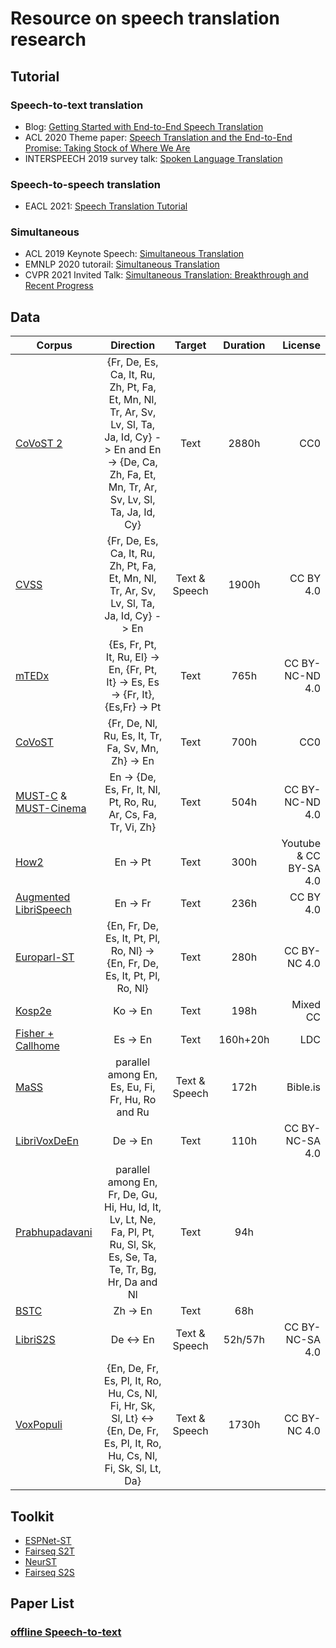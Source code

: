 Resource on speech translation research
======

## Tutorial
### Speech-to-text translation
* Blog: [Getting Started with End-to-End Speech Translation](https://towardsdatascience.com/getting-started-with-end-to-end-speech-translation-3634c35a6561)
* ACL 2020 Theme paper: [Speech Translation and the End-to-End Promise: Taking Stock of Where We Are](https://arxiv.org/pdf/2004.06358.pdf)
* INTERSPEECH 2019 survey talk: [Spoken Language Translation](https://www.youtube.com/watch?v=beB5L6rsb0I)
### Speech-to-speech translation
* EACL 2021: [Speech Translation Tutorial](https://st-tutorial.github.io)
### Simultaneous
* ACL 2019 Keynote Speech: [Simultaneous Translation](https://www.youtube.com/watch?v=DaB6znnhGJI)
* EMNLP 2020 tutorail: [Simultaneous Translation](https://virtual.2020.emnlp.org/tutorial_T6.html)
* CVPR 2021 Invited Talk: [Simultaneous Translation: Breakthrough and Recent Progress](https://www.youtube.com/watch?v=4gYSmCosMaA)
## Data

| Corpus                                                                                                        |                                                                             Direction                                                                             |    Target     | Duration |                                                                                                            License |
|---------------------------------------------------------------------------------------------------------------|:-----------------------------------------------------------------------------------------------------------------------------------------------------------------:|:-------------:|:--------:|-------------------------------------------------------------------------------------------------------------------:|
| [CoVoST 2](https://arxiv.org/pdf/2007.10310.pdf)                                                              | {Fr, De, Es, Ca, It, Ru, Zh, Pt, Fa, Et, Mn, Nl, Tr, Ar, Sv, Lv, Sl, Ta, Ja, Id, Cy} -> En and En -> {De, Ca, Zh, Fa, Et, Mn, Tr, Ar, Sv, Lv, Sl, Ta, Ja, Id, Cy} |     Text      |  2880h   |                                                                                                                CC0 |
| [CVSS](https://arxiv.org/pdf/2201.03713.pdf) |                                    {Fr, De, Es, Ca, It, Ru, Zh, Pt, Fa, Et, Mn, Nl, Tr, Ar, Sv, Lv, Sl, Ta, Ja, Id, Cy} -> En                                     | Text & Speech |  1900h   |                                                                                                          CC BY 4.0 |                                                                                                                                                                   
| [mTEDx](https://arxiv.org/pdf/2102.01757.pdf)                                                                 |                                         {Es, Fr, Pt, It, Ru, El} -> En, {Fr, Pt, It} -> Es, Es -> {Fr, It}, {Es,Fr} -> Pt                                         |     Text      |   765h   |                                                                                                    CC BY-NC-ND 4.0 |
| [CoVoST](https://arxiv.org/pdf/2002.01320.pdf)                                                                |                                                        {Fr, De, Nl, Ru, Es, It, Tr, Fa, Sv, Mn, Zh} -> En                                                         |     Text      |   700h   |                                                                                                                CC0 |
| [MUST-C](https://www.aclweb.org/anthology/N19-1202.pdf) & [MUST-Cinema](https://arxiv.org/pdf/2002.10829.pdf) |                                                  En -> {De, Es, Fr, It, Nl, Pt, Ro, Ru, Ar, Cs, Fa, Tr, Vi, Zh}                                                   |     Text      |   504h   |                                                                                                    CC BY-NC-ND 4.0 |
| [How2](https://arxiv.org/pdf/1811.00347.pdf)                                                                  |                                                                             En -> Pt                                                                              |     Text      |   300h   |                                                                                             Youtube & CC BY-SA 4.0 |
| [Augmented LibriSpeech](https://arxiv.org/pdf/1802.03142.pdf)                                                 |                                                                             En -> Fr                                                                              |     Text      |   236h   |                                                                                                          CC BY 4.0 |
| [Europarl-ST](https://arxiv.org/pdf/1911.03167.pdf)                                                           |                                           {En, Fr, De, Es, It, Pt, Pl, Ro, Nl} -> {En, Fr, De, Es, It, Pt, Pl, Ro, Nl}                                            |     Text      |   280h   |                                                                                                       CC BY-NC 4.0 |
| [Kosp2e](https://arxiv.org/pdf/2107.02875.pdf)                                                                |                                                                             Ko -> En                                                                              |     Text      |   198h   |                                                                                                           Mixed CC |
| [Fisher + Callhome](https://www.seas.upenn.edu/~ccb/publications/improved-speech-to-speech-translation.pdf)   |                                                                             Es -> En                                                                              |     Text      | 160h+20h |                                                                                                                LDC |
| [MaSS](https://arxiv.org/pdf/1907.12895.pdf)                                                                  |                                                         parallel among En, Es, Eu, Fi, Fr, Hu, Ro and Ru                                                          | Text & Speech |   172h   |                                                                                                           Bible.is |
| [LibriVoxDeEn](https://arxiv.org/pdf/1910.07924.pdf)                                                          |                                                                             De -> En                                                                              |     Text      |   110h   |                                                                                                    CC BY-NC-SA 4.0 |
| [Prabhupadavani](https://arxiv.org/pdf/2201.11391.pdf) |                     parallel among En, Fr, De, Gu, Hi, Hu, Id, It, Lv, Lt, Ne, Fa, Pl, Pt, Ru, Sl, Sk, Es, Se, Ta, Te, Tr, Bg, Hr, Da and Nl                      |     Text |   94h    |  |
| [BSTC](https://arxiv.org/pdf/2104.03575.pdf)                                                                  |                                                                             Zh -> En                                                                              |     Text      |   68h    |                                                                                                                    |
| [LibriS2S](https://arxiv.org/pdf/2204.10593.pdf)                                                          |                                                                             De <-> En                                                                              |     Text & Speech      |   52h/57h   |                                                                                                    CC BY-NC-SA 4.0 |
| [VoxPopuli](https://github.com/facebookresearch/voxpopuli)                                                          |                                                                             {En, De, Fr, Es, Pl, It, Ro, Hu, Cs, Nl, Fi, Hr, Sk, Sl, Lt} <-> {En, De, Fr, Es, Pl, It, Ro, Hu, Cs, Nl, Fi, Sk, Sl, Lt, Da}                                                                              |     Text & Speech      |   1730h   |                                                                                                    CC BY-NC 4.0 |

## Toolkit
* [ESPNet-ST](https://github.com/espnet/espnet)
* [Fairseq S2T](https://github.com/pytorch/fairseq/tree/master/examples/speech_to_text)
* [NeurST](https://github.com/bytedance/neurst)
* [Fairseq S2S](https://github.com/facebookresearch/fairseq/tree/main/examples/speech_to_speech)

## Paper List
### [offline Speech-to-text](speech-to-text/paper_list.md)

